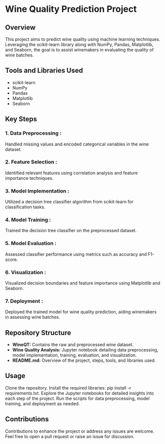 # Wine Quality Prediction Project
## Overview
This project aims to predict wine quality using machine learning techniques. Leveraging the scikit-learn library along with NumPy, Pandas, Matplotlib, and Seaborn, the goal is to assist winemakers in evaluating the quality of wine batches.

## Tools and Libraries Used
* scikit-learn
* NumPy
* Pandas
* Matplotlib
* Seaborn
## Key Steps
### 1. Data Preprocessing :
Handled missing values and encoded categorical variables in the wine dataset.

### 2. Feature Selection :
Identified relevant features using correlation analysis and feature importance techniques.

### 3. Model Implementation :
Utilized a decision tree classifier algorithm from scikit-learn for classification tasks.

### 4. Model Training :
Trained the decision tree classifier on the preprocessed dataset.

### 5. Model Evaluation :
Assessed classifier performance using metrics such as accuracy and F1-score.

### 6. Visualization :
Visualized decision boundaries and feature importance using Matplotlib and Seaborn.

### 7. Deployment :
Deployed the trained model for wine quality prediction, aiding winemakers in assessing wine batches.

## Repository Structure
* **WineQT:** Contains the raw and preprocessed wine dataset.
* **Wine Quality Analysis:** Jupyter notebook detailing data preprocessing, model implementation, training, evaluation, and visualization.
* **README.md:** Overview of the project, steps, tools, and libraries used.
## Usage
Clone the repository.
Install the required libraries: pip install -r requirements.txt.
Explore the Jupyter notebooks for detailed insights into each step of the project.
Run the scripts for data preprocessing, model training, and deployment as needed.
## Contributions
Contributions to enhance the project or address any issues are welcome. Feel free to open a pull request or raise an issue for discussion.
